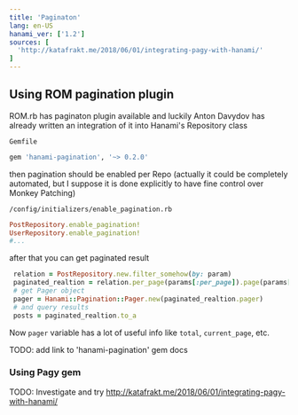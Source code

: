 ```yaml
---
title: 'Paginaton'
lang: en-US
hanami_ver: ['1.2']
sources: [
  'http://katafrakt.me/2018/06/01/integrating-pagy-with-hanami/'
]
---
```


## Using ROM pagination plugin

ROM.rb has paginaton plugin available and luckily Anton Davydov has already written an integration of it into Hanami's Repository class

`Gemfile`
```ruby
gem 'hanami-pagination', '~> 0.2.0'
```

then pagination should be enabled per Repo (actually it could be completely automated, but I suppose it is done explicitly to have fine control over Monkey Patching)

`/config/initializers/enable_pagination.rb`
```ruby
PostRepository.enable_pagination!
UserRepository.enable_pagination!
#...
```

after that you can get paginated result

```ruby
 relation = PostRepository.new.filter_somehow(by: param)
 paginated_realtion = relation.per_page(params[:per_page]).page(params[:page])
 # get Pager object
 pager = Hanami::Pagination::Pager.new(paginated_realtion.pager)
 # and query results
 posts = paginated_realtion.to_a
```

Now `pager` variable has a lot of useful info like `total`, `current_page`, etc.

TODO: add link to 'hanami-pagination' gem docs


### Using Pagy gem

TODO: Investigate and try http://katafrakt.me/2018/06/01/integrating-pagy-with-hanami/

